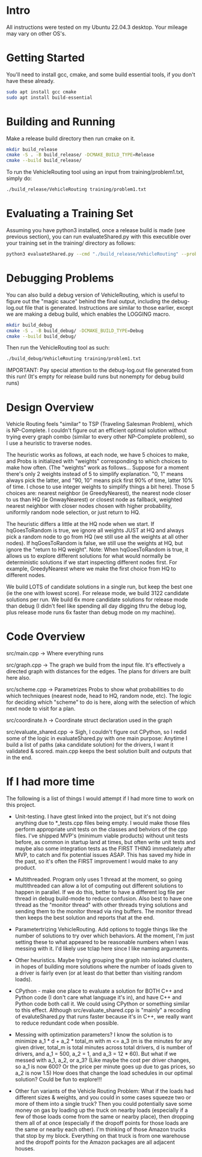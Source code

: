 # Intro
All instructions were tested on my Ubuntu 22.04.3 desktop. Your mileage may vary on other OS's.

# Getting Started
You'll need to install gcc, cmake, and some build essential tools, if you don't have these already.

```bash
sudo apt install gcc cmake
sudo apt install build-essential
```

# Building and Running

Make a release build directory then run cmake on it.

```bash
mkdir build_release
cmake -S . -B build_release/ -DCMAKE_BUILD_TYPE=Release
cmake --build build_release/
```

To run the VehicleRouting tool using an input from training/problem1.txt, simply do:

```bash
./build_release/VehicleRouting training/problem1.txt
```

# Evaluating a Training Set

Assuming you have python3 installed, once a release build is made (see previous section), you can run evaluateShared.py with this executible over your training set in the training/ directory as follows:

```bash
python3 evaluateShared.py --cmd "./build_release/VehicleRouting" --problemDir training/
```

# Debugging Problems

You can also build a debug version of VehicleRouting, which is useful to figure out the "magic sauce" behind the final output, including the debug-log.out file that is generated. Instructions are similar to those earlier, except we are making a debug build, which enables the LOGGING macro.

```bash
mkdir build_debug
cmake -S . -B build_debug/ -DCMAKE_BUILD_TYPE=Debug
cmake --build build_debug/
```

Then run the VehicleRouting tool as such:

```bash
./build_debug/VehicleRouting training/problem1.txt
```

IMPORTANT: Pay special attention to the debug-log.out file generated from this run! (It's empty for release build runs but nonempty for debug build runs)

# Design Overview

Vehicle Routing feels "similar" to TSP (Traveling Salesman Problem), which is NP-Complete. I couldn't figure out an efficient optimal solution without trying every graph combo (similar to every other NP-Complete problem), so I use a heuristic to traverse nodes.

The heuristic works as follows, at each node, we have 5 choices to make, and Probs is initialized with "weights" corresponding to which choices to make how often. (The "weights" work as follows... Suppose for a moment there's only 2 weights instead of 5 to simplify explanation. "0, 1" means always pick the latter, and "90, 10" means pick first 90% of time, latter 10% of time. I chose to use integer weights to simplify things a bit here). Those 5 choices are: nearest neighbor (ie GreedyNearest), the nearest node closer to us than HQ (ie OnwayNearest) or closest node as fallback, weighted nearest neighbor with closer nodes chosen with higher probability, uniformly random node selection, or just return to HQ.

The heuristic differs a little at the HQ node when we start. If hqGoesToRandom is true, we ignore all weights JUST at HQ and always pick a random node to go from HQ (we still use all the weights at all other nodes). If hqGoesToRandom is false, we still use the weights at HQ, but ignore the "return to HQ weight". Note: When hqGoesToRandom is true, it allows us to explore different solutions for what would normally be deterministic solutions if we start inspecting different nodes first. For example, GreedyNearest where we make the first choice from HQ to different nodes.

We build LOTS of candidate solutions in a single run, but keep the best one (ie the one with lowest score). For release mode, we build 3122 candidate solutions per run. We build 6x more candidate solutions for release mode than debug (I didn't feel like spending all day digging thru the debug log, plus release mode runs 6x faster than debug mode on my machine).

# Code Overview

src/main.cpp   ->  Where everything runs

src/graph.cpp  ->  The graph we build from the input file. It's effectively a directed graph with distances for the edges. The plans for drivers are built here also.

src/scheme.cpp ->  Parametrizes Probs to show what probabilities to do which techniques (nearest node, head to HQ, random node, etc). The logic for deciding which "scheme" to do is here, along with the selection of which next node to visit for a plan.

src/coordinate.h  ->  Coordinate struct declaration used in the graph

src/evaluate_shared.cpp  -> Sigh, I couldn't figure out CPython, so I redid some of the logic in evaluateShared.py with one main purpose: Anytime I build a list of paths (aka candidate solution) for the drivers, I want it validated & scored. main.cpp keeps the best solution built and outputs that in the end.

# If I had more time

The following is a list of things I would attempt if I had more time to work on this project.

- Unit-testing. I have gtest linked into the project, but it's not doing anything due to *_tests.cpp files being empty. I would make those files perform appropriate unit tests on the classes and behviors of the cpp files. I've shipped MVP's (minimum viable products) without unit tests before, as common in startup land at times, but often write unit tests and maybe also some integration tests as the FIRST THING immediately after MVP, to catch and fix potential issues ASAP. This has saved my hide in the past, so it's often the FIRST improvement I would make to any product.

- Multithreaded. Program only uses 1 thread at the moment, so going multithreaded can allow a lot of computing out different solutions to happen in parallel. If we do this, better to have a different log file per thread in debug build-mode to reduce confusion. Also best to have one thread as the "monitor thread" with other threads trying solutions and sending them to the monitor thread via ring buffers. The monitor thread then keeps the best solution and reports that at the end.

- Parametertrizing VehicleRouting. Add options to toggle things like the number of solutions to try over which behaviors. At the moment, I'm just setting these to what appeared to be reasonable numbers when I was messing with it. I'd likely use tclap here since I like naming arguments.

- Other heuristics. Maybe trying grouping the graph into isolated clusters, in hopes of building more solutions where the number of loads given to a driver is fairly even (or at least do that better than visiting random loads).

- CPython - make one place to evaluate a solution for BOTH C++ and Python code (I don't care what language it's in), and have C++ and Python code both call it. We could using CPython or something similar to this effect. Although src/evaluate_shared.cpp is "mainly" a recoding of evaluteShared.py that runs faster because it's in C++, we really want to reduce redundant code when possible.

- Messing with optimization parameters? I know the solution is to minimize a_1 * d + a_2 * total_m with m <= a_3 (m is the minutes for any given driver, total_m is total minutes across total drivers, d is number of drivers, and a_1 = 500, a_2 = 1, and a_3 = 12 * 60). But what if we messed with a_1, a_2, or a_3? (Like maybe the cost per driver changes, so a_1 is now 600? Or the price per minute goes up due to gas prices, so a_2 is now 1.5) How does that change the load schedules in our optimal solution? Could be fun to explore!!!

- Other fun variants of the Vehicle Routing Problem: What if the loads had different sizes & weights, and you could in some cases squeeze two or more of them into a single truck? Then you could potentially save some money on gas by loading up the truck on nearby loads (especially if a few of those loads come from the same or nearby place), then dropping them all of at once (especially if the dropoff points for those loads are the same or nearby each other). I'm thinking of those Amazon trucks that stop by my block. Everything on that truck is from one warehouse and the dropoff points for the Amazon packages are all adjacent houses.
